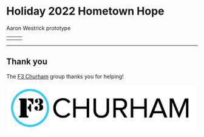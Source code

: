 # Holiday 2022 Hometown Hope

Aaron Westrick prototype

<table style="width:100%">
  <tr>
    <th><div class="gfm-embed" data-url="https://www.gofundme.com/f/r789r-testing-out-gofundme/widget/large/"></div><script defer src="https://www.gofundme.com/static/js/embed.js"></script></th>
    <th><div class="gfm-embed" data-url="https://www.gofundme.com/f/r789r-testing-out-gofundme/widget/large/"></div><script defer src="https://www.gofundme.com/static/js/embed.js"></script></th>
    <th><div class="gfm-embed" data-url="https://www.gofundme.com/f/r789r-testing-out-gofundme/widget/large/"></div><script defer src="https://www.gofundme.com/static/js/embed.js"></script></th>
  </tr>
</table>



---

## Thank you

The [F3 Churham](https://f3churham.com/) group thanks you for helping!

![f3 logo](f3_churham_logo.png)
